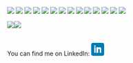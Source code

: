 <!--### Hi there 👋-->


![](https://img.shields.io/badge/-HTML5-informational?style=flat&logo=HTML5&logoColor=white&color=7289da)
![](https://img.shields.io/badge/-CSS-informational?style=flat&logo=CSS3&logoColor=white&color=7289da)
![](https://img.shields.io/badge/-SCSS-informational?style=flat&logo=Sass&logoColor=white&color=7289da)
![](https://img.shields.io/badge/-JavaScript-informational?style=flat&logo=JavaScript&logoColor=white&color=7289da)
![](https://img.shields.io/badge/-TypeScript-informational?style=flat&logo=TypeScript&logoColor=white&color=7289da)
![](https://img.shields.io/badge/-React-informational?style=flat&logo=React&logoColor=white&color=7289da)
![](https://img.shields.io/badge/-Vue-informational?style=flat&logo=Vue.js&logoColor=white&color=7289da)
![](https://img.shields.io/badge/-SQL-informational?style=flat&logo=MySQL&logoColor=white&color=7289da)
![](https://img.shields.io/badge/-MongoDB-informational?style=flat&logo=MongoDB&logoColor=white&color=7289da)
![](https://img.shields.io/badge/-Postgres-informational?style=flat&logo=PostgreSQL&logoColor=white&color=7289da)
![](https://img.shields.io/badge/-Redux-informational?style=flat&logo=Redux&logoColor=white&color=7289da)
![](https://img.shields.io/badge/-NodeJS-informational?style=flat&logo=Node.js&logoColor=white&color=7289da)
![](https://img.shields.io/badge/-jQuery-informational?style=flat&logo=jQuery&logoColor=white&color=7289da)
![](https://img.shields.io/badge/-Python-informational?style=flat&logo=Python&logoColor=white&color=7289da)


<img src="https://github-readme-stats.vercel.app/api/?username=liam-mack&theme=yeblu" /><img height="195px" src="https://github-readme-stats.vercel.app/api/top-langs/?username=liam-mack&hide=handlebars&theme=yeblu" />

</br>
You can find me on LinkedIn: <a href="https://www.linkedin.com/in/waylonwalker/"><img height="30" src="https://github.com/liam-mack/liam-mack/blob/main/linkedin.png?raw=true"></a>




<!--
**liam-mack/liam-mack** is a ✨ _special_ ✨ repository because its `README.md` (this file) appears on your GitHub profile.

Here are some ideas to get you started:

- 🔭 I’m currently working on ...
- 🌱 I’m currently learning ...
- 👯 I’m looking to collaborate on ...
- 🤔 I’m looking for help with ...
- 💬 Ask me about ...
- 📫 How to reach me: ...
- 😄 Pronouns: ...
- ⚡ Fun fact: ...
-->
